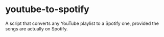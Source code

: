 # youtube-to-spotify
A script that converts any YouTube playlist to a Spotify one, provided the songs are actually on Spotify.
